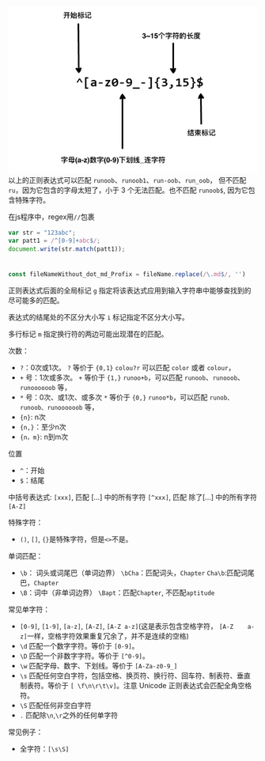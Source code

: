 ![picture 1](../../../image/275bcc66bee23b340f87f7a42182610d63d858aacc6123748d4d8449f46540e7.png)  
以上的正则表达式可以匹配 `runoob`、`runoob1`、`run-oob`、`run_oob`， 但不匹配 `ru`，因为它包含的字母太短了，小于 3 个无法匹配。也不匹配 `runoob$`, 因为它包含特殊字符。

在js程序中，regex用`//`包裹
```js
var str = "123abc";
var patt1 = /^[0-9]+abc$/;
document.write(str.match(patt1));


const fileNameWithout_dot_md_Profix = fileName.replace(/\.md$/, '')
```
正则表达式后面的全局标记 `g` 指定将该表达式应用到输入字符串中能够查找到的尽可能多的匹配。

表达式的结尾处的不区分大小写 `i` 标记指定不区分大小写。

多行标记 `m` 指定换行符的两边可能出现潜在的匹配。


次数：
- `?`：0次或1次。
  `?` 等价于 `{0,1}`
  `colou?r` 可以匹配 `color` 或者 `colour`，
- `+` 号：1次或多次。
  `+` 等价于 `{1,}`
  `runoo+b`，可以匹配 `runoob`、`runooob`、`runoooooob` 等，
- `*` 号：0次、或1次、或多次
  `*` 等价于 `{0,}`
  `runoo*b`，可以匹配 `runob、runoob、runoooooob` 等，
- `{n}`: n次
- `{n,}`：至少n次
- `{n，m}`: n到m次


位置
- `^`：开始
- `$`：结尾


中括号表达式:
`[xxx]`, 匹配 [...] 中的所有字符
`[^xxx]`, 匹配 除了[...] 中的所有字符
`[A-Z]`

特殊字符：
- `()`, `[]`, `{}`是特殊字符，但是`<>`不是。


单词匹配：
- `\b`： 词头或词尾巴（单词边界）
  `\bCha`：匹配词头，`Chapter`
  `Cha\b`:匹配词尾巴，`Chapter`
- `\B`：词中（非单词边界）
  `\Bapt`：匹配`Chapter`, 不匹配`aptitude`

常见单字符：
- `[0-9]`, `[1-9]`, `[a-z]`, `[A-Z]`, `[A-Z a-z]`(这是表示包含空格字符， `[A-Z    a-z]`一样，空格字符效果重复冗余了，并不是连续的空格)
- `\d`
  匹配一个数字字符。等价于 `[0-9]`。
- `\D`
  匹配一个非数字字符。等价于 `[^0-9]`。
- `\w`
  匹配字母、数字、下划线。等价于 `[A-Za-z0-9_]` 
- `\s`
  匹配任何空白字符，包括空格、换页符、换行符、回车符、制表符、垂直制表符。等价于 `[ \f\n\r\t\v]`。注意 Unicode 正则表达式会匹配全角空格符。
- `\S`
  匹配任何非空白字符
- `.`
  匹配除`\n`,`\r`之外的任何单字符

常见例子：
- 全字符：`[\s\S]`